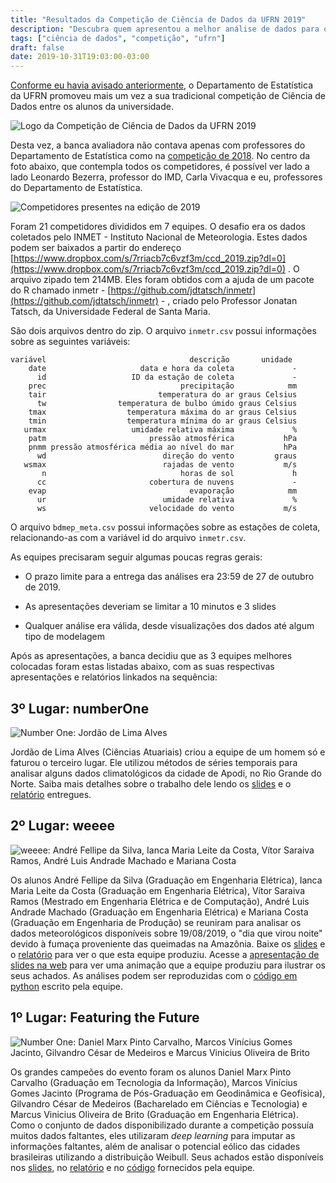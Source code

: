 ```yaml
---
title: "Resultados da Competição de Ciência de Dados da UFRN 2019"
description: "Descubra quem apresentou a melhor análise de dados para o problema proposto neste ano"
tags: ["ciência de dados", "competição", "ufrn"]
draft: false
date: 2019-10-31T19:03:00-03:00
---
```


[Conforme eu havia avisado anteriormente](https://marcusnunes.me/posts/competicao-de-ciencia-de-dados-da-ufrn-2019/), o Departamento de Estatística da UFRN promoveu mais um vez a sua tradicional competição de Ciência de Dados entre os alunos da universidade. 

![Logo da Competição de Ciência de Dados da UFRN 2019](/images/ccd_2019.png)

Desta vez, a banca avaliadora não contava apenas com professores do Departamento de Estatística como na [competição de 2018](https://marcusnunes.me/posts/como-foi-a-competicao-de-ciencia-de-dados/). No centro da foto abaixo, que contempla todos os competidores, é possível ver lado a lado Leonardo Bezerra, professor do IMD, Carla Vivacqua e eu, professores do Departamento de Estatística.

![Competidores presentes na edição de 2019](/images/IMG_2195.jpg)

Foram 21 competidores divididos em 7 equipes. O desafio era os dados coletados pelo INMET - Instituto Nacional de Meteorologia. Estes dados podem ser baixados a partir do endereço [https://www.dropbox.com/s/7rriacb7c6vzf3m/ccd_2019.zip?dl=0](https://www.dropbox.com/s/7rriacb7c6vzf3m/ccd_2019.zip?dl=0) . O arquivo zipado tem 214MB. Eles foram obtidos com a ajuda de um pacote do R chamado inmetr - [https://github.com/jdtatsch/inmetr](https://github.com/jdtatsch/inmetr) - , criado pelo Professor Jonatan Tatsch, da Universidade Federal de Santa Maria.

São dois arquivos dentro do zip. O arquivo `inmetr.csv` possui informações sobre as seguintes variáveis:

    variável                                descrição       unidade
        date                     data e hora da coleta             -
          id                   ID da estação de coleta             -
        prec                              precipitação            mm
        tair                         temperatura do ar graus Celsius
          tw                temperatura de bulbo úmido graus Celsius
        tmax                  temperatura máxima do ar graus Celsius
        tmin                  temperatura mínima do ar graus Celsius
       urmax                   umidade relativa máxima             %
        patm                       pressão atmosférica           hPa
        pnmm pressão atmosférica média ao nível do mar           hPa
          wd                          direção do vento         graus
       wsmax                          rajadas de vento           m/s
           n                              horas de sol             h
          cc                       cobertura de nuvens             -
        evap                                evaporação            mm
          ur                          umidade relativa             %
          ws                       velocidade do vento           m/s

O arquivo `bdmep_meta.csv` possui informações sobre as estações de coleta, relacionando-as com a variável id do arquivo `inmetr.csv`.

As equipes precisaram seguir algumas poucas regras gerais:

- O prazo limite para a entrega das análises era 23:59 de 27 de outubro de 2019.

- As apresentações deveriam se limitar a 10 minutos e 3 slides

- Qualquer análise era válida, desde visualizações dos dados até algum tipo de modelagem

Após as apresentações, a banca decidiu que as 3 equipes melhores colocadas foram estas listadas abaixo, com as suas respectivas apresentações e relatórios linkados na sequência:

## 3º Lugar: numberOne

![Number One: Jordão de Lima Alves](/images/IMG_2174.jpg)

Jordão de Lima Alves (Ciências Atuariais) criou a equipe de um homem só e faturou o terceiro lugar. Ele utilizou métodos de séries temporais para analisar alguns dados climatológicos da cidade de Apodi, no Rio Grande do Norte. Saiba mais detalhes sobre o trabalho dele lendo os [slides](/images/ciencia_de_dados_2019/numberOne_Apresentacao.pdf) e o [relatório](/images/ciencia_de_dados_2019/numberOne_Relatorio.pdf) entregues.


## 2º Lugar: weeee

![weeee: André Fellipe da Silva, Ianca Maria Leite da Costa, Vítor Saraiva Ramos, André Luis Andrade Machado e Mariana Costa](/images/IMG_2178.jpg)

Os alunos André Fellipe da Silva (Graduação em Engenharia Elétrica), Ianca Maria Leite da Costa (Graduação em Engenharia Elétrica), Vítor Saraiva Ramos (Mestrado em Engenharia Elétrica e de Computação), André Luis Andrade Machado (Graduação em Engenharia Elétrica) e Mariana Costa (Graduação em Engenharia de Produção) se reuniram para analisar os dados meteorológicos disponíveis sobre 19/08/2019, o "dia que virou noite" devido à fumaça proveniente das queimadas na Amazônia. Baixe os [slides](/images/ciencia_de_dados_2019/weeee_Apresentacao.pdf) e o [relatório](/images/ciencia_de_dados_2019/weeee_Relatorio.pdf) para ver o que esta equipe produziu. Acesse a [apresentação de slides na web](http://bit.ly/slides_wee) para ver uma animação que a equipe produziu para ilustrar os seus achados. As análises podem ser reproduzidas com o [código em python](https://github.com/vitorsr/ccd) escrito pela equipe.

## 1º Lugar: Featuring the Future

![Number One: Daniel Marx Pinto Carvalho, Marcos Vinícius Gomes Jacinto, Gilvandro César de Medeiros e Marcus Vinicius Oliveira de Brito](/images/IMG_2185.jpg)

Os grandes campeões do evento foram os alunos Daniel Marx Pinto Carvalho (Graduação em Tecnologia da Informação), Marcos Vinícius Gomes Jacinto (Programa de Pós-Graduação em Geodinâmica e Geofísica), Gilvandro César de Medeiros (Bacharelado em Ciências e Tecnologia) e Marcus Vinicius Oliveira de Brito (Graduação em Engenharia Elétrica). Como o conjunto de dados disponibilizado durante a competição possuía muitos dados faltantes, eles utilizaram _deep learning_ para imputar as informações faltantes, além de analisar o potencial eólico das cidades brasileiras utilizando a distribuição Weibull. Seus achados estão disponíveis nos [slides](/images/ciencia_de_dados_2019/Featuring_the_Future_Slides.pdf), no [relatório](/images/ciencia_de_dados_2019/Featuring_the_Future_Relatorio.pdf) e no [código](https://github.com/gilvandrocesardemedeiros/CCD) fornecidos pela equipe.



